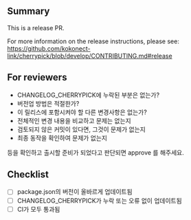## Summary
This is a release PR.

For more information on the release instructions, please see:
https://github.com/kokonect-link/cherrypick/blob/develop/CONTRIBUTING.md#release

## For reviewers
- CHANGELOG_CHERRYPICK에 누락된 부분은 없는가?
- 버전업 방법은 적절한가?
- 이 릴리스에 포함시켜야 할 다른 변경사항은 없는가?
- 전체적인 변경 내용을 비교하고 문제는 없는지
- 검토되지 않은 커밋이 있다면, 그것이 문제가 없는지
- 최종 동작을 확인하여 문제가 없는지

등을 확인하고 출시할 준비가 되었다고 판단되면 approve 를 해주세요.

## Checklist
- [ ] package.json의 버전이 올바르게 업데이트됨
- [ ] CHANGELOG_CHERRYPICK가 누락 또는 오류 없이 업데이트됨
- [ ] CI가 모두 통과됨
